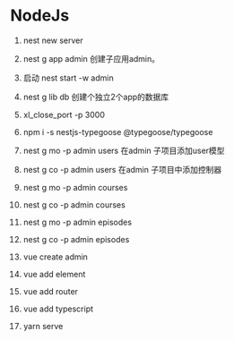 # NodeJs

1. nest new server
2. nest g app admin 创建子应用admin。
3. 启动 nest start -w admin
4. nest g lib db  创建个独立2个app的数据库
5. xl_close_port -p 3000
6. npm i -s nestjs-typegoose @typegoose/typegoose
7. nest g mo -p admin users 在admin 子项目添加user模型
8. nest g co -p admin users 在admin 子项目中添加控制器

9. nest g mo -p admin courses
10. nest g co -p admin courses

11. nest g mo -p admin episodes
12. nest g co -p admin episodes

13. vue create admin
14. vue add element
15. vue add router
16. vue add typescript

17. yarn serve